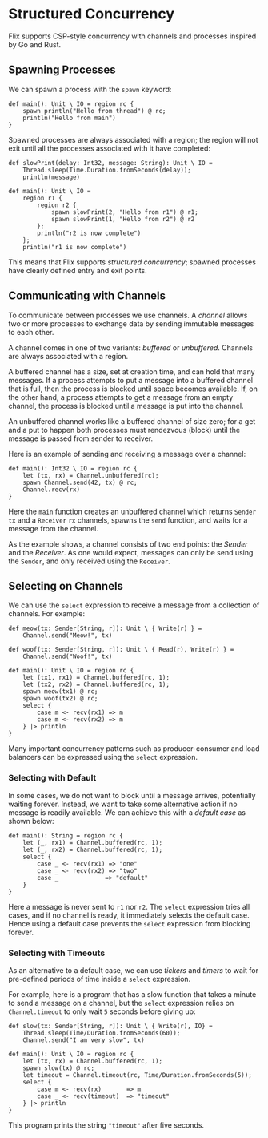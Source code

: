 # Structured Concurrency

Flix supports CSP-style concurrency with channels and
processes inspired by Go and Rust.

## Spawning Processes

We can spawn a process with the `spawn` keyword:

```flix
def main(): Unit \ IO = region rc {
    spawn println("Hello from thread") @ rc;
    println("Hello from main")
}
```

Spawned processes are always associated with a region; the region 
will not exit until all the processes associated with it have completed:

```flix
def slowPrint(delay: Int32, message: String): Unit \ IO =
    Thread.sleep(Time.Duration.fromSeconds(delay));
    println(message)

def main(): Unit \ IO = 
    region r1 {
        region r2 {
            spawn slowPrint(2, "Hello from r1") @ r1;
            spawn slowPrint(1, "Hello from r2") @ r2
        };
        println("r2 is now complete")
    };
    println("r1 is now complete")
```

This means that Flix supports _structured concurrency_; spawned 
processes have clearly defined entry and exit points.

## Communicating with Channels

To communicate between processes we use channels.
A _channel_ allows two or more processes to exchange
data by sending immutable messages to each other.

A channel comes in one of two variants: _buffered_ or
_unbuffered_. Channels are always associated with a region.

A buffered channel has a size, set at creation time,
and can hold that many messages.
If a process attempts to put a message into a
buffered channel that is full, then the process is
blocked until space becomes available.
If, on the other hand, a process attempts to get a
message from an empty channel, the process is blocked
until a message is put into the channel.

An unbuffered channel works like a buffered channel
of size zero; for a get and a put to happen both
processes must rendezvous (block) until the message
is passed from sender to receiver.

Here is an example of sending and receiving a message
over a channel:

```flix
def main(): Int32 \ IO = region rc {
    let (tx, rx) = Channel.unbuffered(rc);
    spawn Channel.send(42, tx) @ rc;
    Channel.recv(rx)
}
```

Here the `main` function creates an unbuffered
channel which returns `Sender` `tx` and a `Receiver` `rx` channels,
spawns the `send` function, and waits
for a message from the channel.

As the example shows, a channel consists of two end points:
the _Sender_ and the _Receiver_. As one would expect, 
messages can only be send using the `Sender`, and only 
received using the `Receiver`.

## Selecting on Channels

We can use the `select` expression to receive a
message from a collection of channels.
For example:

```flix
def meow(tx: Sender[String, r]): Unit \ { Write(r) } = 
    Channel.send("Meow!", tx)

def woof(tx: Sender[String, r]): Unit \ { Read(r), Write(r) } = 
    Channel.send("Woof!", tx)

def main(): Unit \ IO = region rc {
    let (tx1, rx1) = Channel.buffered(rc, 1);
    let (tx2, rx2) = Channel.buffered(rc, 1);
    spawn meow(tx1) @ rc;
    spawn woof(tx2) @ rc;
    select {
        case m <- recv(rx1) => m
        case m <- recv(rx2) => m
    } |> println
}
```

Many important concurrency patterns such as
producer-consumer and load balancers can be expressed
using the `select` expression.

### Selecting with Default

In some cases, we do not want to block until a
message arrives, potentially waiting forever.
Instead, we want to take some alternative action if
no message is readily available.
We can achieve this with a _default case_ as shown
below:

```flix
def main(): String = region rc {
    let (_, rx1) = Channel.buffered(rc, 1);
    let (_, rx2) = Channel.buffered(rc, 1);
    select {
        case _ <- recv(rx1) => "one"
        case _ <- recv(rx2) => "two"
        case _             => "default"
    }
}
```

Here a message is never sent to `r1` nor `r2`.
The `select` expression tries all cases, and if no
channel is ready, it immediately selects the default
case.
Hence using a default case prevents the `select`
expression from blocking forever.

### Selecting with Timeouts

As an alternative to a default case, we can use
_tickers_ and _timers_ to wait for pre-defined
periods of time inside a `select` expression.

For example, here is a program that has a slow
function that takes a minute to send a message on
a channel, but the `select` expression relies on
`Channel.timeout` to only wait `5` seconds before
giving up:

```flix
def slow(tx: Sender[String, r]): Unit \ { Write(r), IO} =
    Thread.sleep(Time/Duration.fromSeconds(60));
    Channel.send("I am very slow", tx)

def main(): Unit \ IO = region rc {
    let (tx, rx) = Channel.buffered(rc, 1);
    spawn slow(tx) @ rc;
    let timeout = Channel.timeout(rc, Time/Duration.fromSeconds(5));
    select {
        case m <- recv(rx)       => m
        case _ <- recv(timeout)  => "timeout"
    } |> println
}
```

This program prints the string `"timeout"` after five
seconds.
